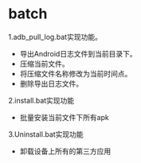 # batch
1.adb_pull_log.bat实现功能。

  - 导出Android日志文件到当前目录下。
  - 压缩当前文件。
  - 将压缩文件名称修改为当前时间点。
  - 删除导出日志文件。

2.install.bat实现功能

  - 批量安装当前文件下所有apk

3.Uninstall.bat实现功能
  - 卸载设备上所有的第三方应用 

